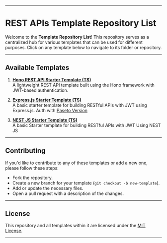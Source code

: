 
---

# REST APIs Template Repository List

Welcome to the **Template Repository List**! This repository serves as a centralized hub for various templates that can be used for different purposes. Click on any template below to navigate to its folder or repository.

---

## Available Templates

1. [**Hono REST API Starter Template (TS)**](https://github.com/denisetiya/hono-jwt-template.git)  
   A lightweight REST API template built using the Hono framework with JWT-based authentication.

2. [**Express.js Starter Template (TS)**](https://github.com/denisetiya/typeExpress-jwt-template.git)  
   A basic starter template for building RESTful APIs with JWT using Express.js.
    Auth with [Paseto Version](https://github.com/denisetiya/TS-Express-Paseto-template.git) 

3. [**NEST JS Starter Template (TS)**](https://github.com/denisetiya/nest-jwt-template.git)  
   A basic Starter template for building RESTful APIs with JWT Using NEST JS

---

## Contributing

If you'd like to contribute to any of these templates or add a new one, please follow these steps:

- Fork the repository.
- Create a new branch for your template (`git checkout -b new-template`).
- Add or update the necessary files.
- Open a pull request with a description of the changes.

---

## License

This repository and all templates within it are licensed under the [MIT License](./LICENSE).

---

